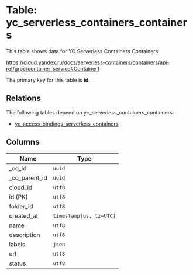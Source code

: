 # Table: yc_serverless_containers_containers

This table shows data for YC Serverless Containers Containers.

https://cloud.yandex.ru/docs/serverless-containers/containers/api-ref/grpc/container_service#Container1

The primary key for this table is **id**.

## Relations

The following tables depend on yc_serverless_containers_containers:
  - [yc_access_bindings_serverless_containers](yc_access_bindings_serverless_containers.md)

## Columns

| Name          | Type          |
| ------------- | ------------- |
|_cq_id|`uuid`|
|_cq_parent_id|`uuid`|
|cloud_id|`utf8`|
|id (PK)|`utf8`|
|folder_id|`utf8`|
|created_at|`timestamp[us, tz=UTC]`|
|name|`utf8`|
|description|`utf8`|
|labels|`json`|
|url|`utf8`|
|status|`utf8`|